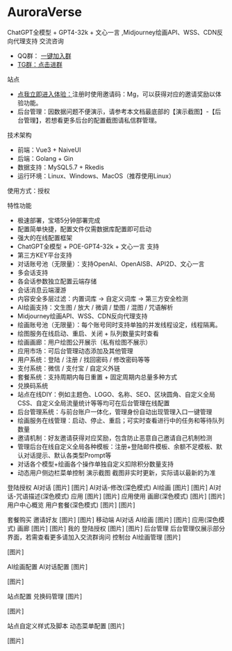 # AuroraVerse
ChatGPT全模型 + GPT4-32k + 文心一言  ,Midjourney绘画API、WSS、CDN反向代理支持
交流咨询
- QQ群： <a target="_blank" href="http://qm.qq.com/cgi-bin/qm/qr?_wv=1027&k=35_dAT42wzB_EeIwtORTzdJ5XPqDB6KI&authKey=l8E%2Bm37lsE3XabTxwrEPmDecLMOFcTPD11lGtqsvmqltMW4tdZHjmeMGkao%2B%2FwXq&noverify=0&group_code=686489115">一键加入群 
- TG群：<a  target="_blank"  href="https://t.me/+c7OsQs5N2Rg0ZjYx">点击进群</a>

站点
- <a  target="_blank"  href="http://vip.talktoai.club/auth?type=register&invite=Mg">点我立即进入体验：</a>注册时使用邀请码：Mg，可以获得对应的邀请奖励以体验功能。
- 后台管理：因数据问题不便演示，请参考本文档最底部的【演示截图】-【后台管理】，若想看更多后台的配置截图请私信群管理。

技术架构
- 前端：Vue3 + NaiveUI
- 后端：Golang + Gin
- 数据支持：MySQL5.7 + Rkedis
- 运行环境：Linux、Windows、MacOS（推荐使用Linux）

使用方式：授权

特性功能
-  极速部署，宝塔5分钟部署完成
-  配置简单快捷，配置文件仅需数据库配置即可启动
-  强大的在线配置框架
-  ChatGPT全模型 + POE-GPT4-32k + 文心一言 支持
-  第三方KEY平台支持
-  对话账号池（无限量）：支持OpenAI、OpenAISB、API2D、文心一言
-  多会话支持
-  各会话参数独立配置云端存储
-  会话消息云端漫游
-  内容安全多层过滤：内置词库 -> 自定义词库 -> 第三方安全检测
-  AI绘画支持：文生图 / 放大 / 微调 / 垫图 / 混图 / 咒语解析
-  Midjourney绘画API、WSS、CDN反向代理支持
-  绘画账号池（无限量）：每个账号同时支持单独的并发线程设定，线程隔离。
-  绘图服务在线启动、重启、关闭 + 队列数量实时查看
-  绘画画廊：用户绘图公开展示（私有绘图不展示）
-  应用市场：可后台管理动态添加及其他管理
-  用户系统：登陆 / 注册 / 找回密码 / 修改密码等等
-  支付系统：微信 / 支付宝 / 自定义外链
-  套餐系统：支持周期内每日重置 + 固定周期内总量多种方式
-  兑换码系统
-  站点在线DIY：例如主题色、LOGO、名称、SEO、区块圆角、自定义全局CSS、自定义全局流量统计等等均可在后台管理在线配置
-  后台管理系统：与前台账户一体化，管理身份自动出现管理入口一键管理
-  绘画服务在线管理：启动、停止、重启；可实时查看进行中的任务和等待队列数量
-  邀请机制：好友邀请获得对应奖励，包含防止恶意自己邀请自己机制检测
-  管理后台在线自定义全局各种模板：注册+登陆邮件模板、余额不足模板、默认对话提示、默认各类型Prompt等
-  对话各个模型+绘画各个操作单独自定义扣除积分数量支持
-  动态用户侧边栏菜单控制
演示截图
截图非实时更新，实际请以最新的为准

登陆授权
AI对话
[图片]
[图片]
AI对话-修改(深色模式)
AI绘画
[图片]
[图片]
AI对话-咒语描述(深色模式)
应用
[图片]
[图片]
应用使用
画廊(深色模式)
[图片]
[图片]
用户中心概览
用户套餐(深色模式)
[图片]
[图片]

套餐购买
邀请好友
[图片]
[图片]
移动端
AI对话
AI绘画
[图片]
[图片]
应用(深色模式)
画廊
[图片]
[图片]
我的
登陆授权
[图片]
[图片]
后台管理
后台管理仅展示部分界面，若需查看更多请加入交流群询问
控制台
AI绘画管理
[图片]

[图片]

AI绘画配置
AI对话配置
[图片]

[图片]

站点配置
兑换码管理
[图片]

[图片]

站点自定义样式及脚本
动态菜单配置
[图片]

[图片]
